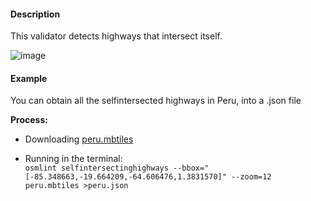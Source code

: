 #### Description
This validator detects highways that intersect itself. 

![image](https://cloud.githubusercontent.com/assets/10425629/13935784/34b671c2-ef87-11e5-8f0a-1d09fdebe609.png)

#### Example
You can obtain all the selfintersected highways in Peru, into a .json file

**Process:**
* Downloading [peru.mbtiles](https://s3.amazonaws.com/mapbox/osm-qa-tiles/latest.country/peru.mbtiles.gz)

* Running in the terminal:  
`osmlint selfintersectinghighways --bbox="[-85.348663,-19.664209,-64.606476,1.3831570]" --zoom=12 peru.mbtiles >peru.json`
